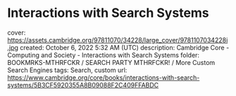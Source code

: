 # Interactions with Search Systems

cover: https://assets.cambridge.org/97811070/34228/large_cover/9781107034228i.jpg
created: October 6, 2022 5:32 AM (UTC)
description: Cambridge Core - Computing and Society - Interactions with Search Systems
folder: BOOKMRKS-MTHRFCKR / SEARCH PARTY MTHRFCKR! / More Custom Search Engines
tags: Search, custom
url: https://www.cambridge.org/core/books/interactions-with-search-systems/5B3CF5920355A8B09088F2C409FFABDC